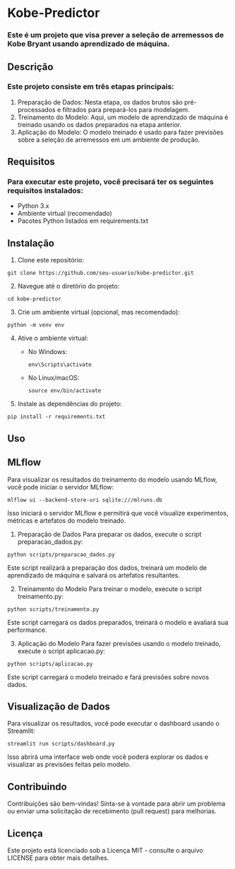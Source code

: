 # Kobe-Predictor

### Este é um projeto que visa prever a seleção de arremessos de Kobe Bryant usando aprendizado de máquina.

## Descrição
### Este projeto consiste em três etapas principais:

1. Preparação de Dados: Nesta etapa, os dados brutos são pré-processados e filtrados para prepará-los para modelagem.
2. Treinamento do Modelo: Aqui, um modelo de aprendizado de máquina é treinado usando os dados preparados na etapa anterior.
3. Aplicação do Modelo: O modelo treinado é usado para fazer previsões sobre a seleção de arremessos em um ambiente de produção.

## Requisitos

### Para executar este projeto, você precisará ter os seguintes requisitos instalados:

- Python 3.x
- Ambiente virtual (recomendado)
- Pacotes Python listados em requirements.txt

## Instalação

1. Clone este repositório:

```
git clone https://github.com/seu-usuario/kobe-predictor.git
```

2. Navegue até o diretório do projeto:

```
cd kobe-predictor
```

3. Crie um ambiente virtual (opcional, mas recomendado):

```
python -m venv env
```

4. Ative o ambiente virtual:

    - No Windows:

        ```
        env\Scripts\activate
        ```

    - No Linux/macOS:

        ```
        source env/bin/activate
        ```


5. Instale as dependências do projeto:

```
pip install -r requirements.txt
```

## Uso

## MLflow
Para visualizar os resultados do treinamento do modelo usando MLflow, você pode iniciar o servidor MLflow:

```
mlflow ui --backend-store-uri sqlite:///mlruns.db
```
Isso iniciará o servidor MLflow e permitirá que você visualize experimentos, métricas e artefatos do modelo treinado.


1. Preparação de Dados
Para preparar os dados, execute o script preparacao_dados.py:

```
python scripts/preparacao_dados.py
```
Este script realizará a preparação dos dados, treinará um modelo de aprendizado de máquina e salvará os artefatos resultantes.

2. Treinamento do Modelo
Para treinar o modelo, execute o script treinamento.py:

```
python scripts/treinamento.py
```
Este script carregará os dados preparados, treinará o modelo e avaliará sua performance.

3. Aplicação do Modelo
Para fazer previsões usando o modelo treinado, execute o script aplicacao.py:

```
python scripts/aplicacao.py
```
Este script carregará o modelo treinado e fará previsões sobre novos dados.

## Visualização de Dados
Para visualizar os resultados, você pode executar o dashboard usando o Streamlit:

```
streamlit run scripts/dashboard.py
```
Isso abrirá uma interface web onde você poderá explorar os dados e visualizar as previsões feitas pelo modelo.

## Contribuindo
Contribuições são bem-vindas! Sinta-se à vontade para abrir um problema ou enviar uma solicitação de recebimento (pull request) para melhorias.

## Licença
Este projeto está licenciado sob a Licença MIT - consulte o arquivo LICENSE para obter mais detalhes.
